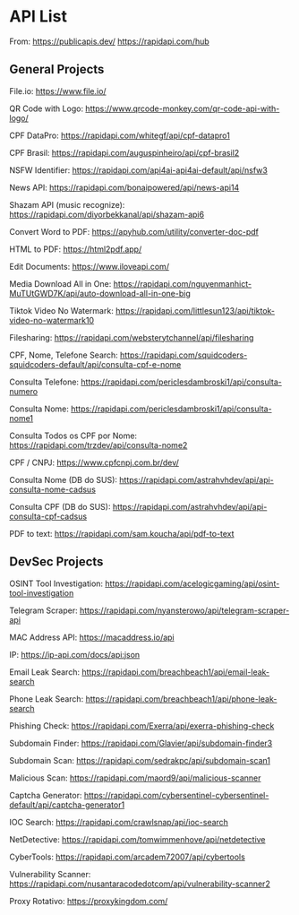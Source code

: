 # API List

From:
https://publicapis.dev/
https://rapidapi.com/hub

## General Projects
File.io:
https://www.file.io/

QR Code with Logo: 
https://www.qrcode-monkey.com/qr-code-api-with-logo/

CPF DataPro: 
https://rapidapi.com/whitegf/api/cpf-datapro1

CPF Brasil: 
https://rapidapi.com/auguspinheiro/api/cpf-brasil2

NSFW Identifier:
https://rapidapi.com/api4ai-api4ai-default/api/nsfw3

News API:
https://rapidapi.com/bonaipowered/api/news-api14

Shazam API (music recognize):
https://rapidapi.com/diyorbekkanal/api/shazam-api6

Convert Word to PDF:
https://apyhub.com/utility/converter-doc-pdf

HTML to PDF:
https://html2pdf.app/

Edit Documents:
https://www.iloveapi.com/

Media Download All in One:
https://rapidapi.com/nguyenmanhict-MuTUtGWD7K/api/auto-download-all-in-one-big

Tiktok Video No Watermark:
https://rapidapi.com/littlesun123/api/tiktok-video-no-watermark10

Filesharing:
https://rapidapi.com/websterytchannel/api/filesharing

CPF, Nome, Telefone Search:
https://rapidapi.com/squidcoders-squidcoders-default/api/consulta-cpf-e-nome

Consulta Telefone:
https://rapidapi.com/periclesdambroski1/api/consulta-numero

Consulta Nome:
https://rapidapi.com/periclesdambroski1/api/consulta-nome1

Consulta Todos os CPF por Nome:
https://rapidapi.com/trzdev/api/consulta-nome2

CPF / CNPJ:
https://www.cpfcnpj.com.br/dev/

Consulta Nome (DB do SUS):
https://rapidapi.com/astrahvhdev/api/api-consulta-nome-cadsus

Consulta CPF (DB do SUS):
https://rapidapi.com/astrahvhdev/api/api-consulta-cpf-cadsus

PDF to text:
https://rapidapi.com/sam.koucha/api/pdf-to-text

## DevSec Projects
OSINT Tool Investigation:
https://rapidapi.com/acelogicgaming/api/osint-tool-investigation

Telegram Scraper:
https://rapidapi.com/nyansterowo/api/telegram-scraper-api

MAC Address API:
https://macaddress.io/api

IP: 
https://ip-api.com/docs/api:json

Email Leak Search: 
https://rapidapi.com/breachbeach1/api/email-leak-search

Phone Leak Search: 
https://rapidapi.com/breachbeach1/api/phone-leak-search

Phishing Check: 
https://rapidapi.com/Exerra/api/exerra-phishing-check

Subdomain Finder: 
https://rapidapi.com/Glavier/api/subdomain-finder3

Subdomain Scan: 
https://rapidapi.com/sedrakpc/api/subdomain-scan1

Malicious Scan: 
https://rapidapi.com/maord9/api/malicious-scanner

Captcha Generator: 
https://rapidapi.com/cybersentinel-cybersentinel-default/api/captcha-generator1

IOC Search: 
https://rapidapi.com/crawlsnap/api/ioc-search

NetDetective: 
https://rapidapi.com/tomwimmenhove/api/netdetective

CyberTools: 
https://rapidapi.com/arcadem72007/api/cybertools

Vulnerability Scanner: 
https://rapidapi.com/nusantaracodedotcom/api/vulnerability-scanner2

Proxy Rotativo:
https://proxykingdom.com/


